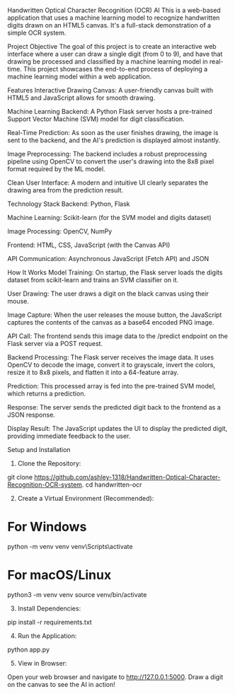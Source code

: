 Handwritten Optical Character Recognition (OCR) AI
This is a web-based application that uses a machine learning model to recognize handwritten digits drawn on an HTML5 canvas. It's a full-stack demonstration of a simple OCR system.

Project Objective
The goal of this project is to create an interactive web interface where a user can draw a single digit (from 0 to 9), and have that drawing be processed and classified by a machine learning model in real-time. This project showcases the end-to-end process of deploying a machine learning model within a web application.

Features
Interactive Drawing Canvas: A user-friendly canvas built with HTML5 and JavaScript allows for smooth drawing.

Machine Learning Backend: A Python Flask server hosts a pre-trained Support Vector Machine (SVM) model for digit classification.

Real-Time Prediction: As soon as the user finishes drawing, the image is sent to the backend, and the AI's prediction is displayed almost instantly.

Image Preprocessing: The backend includes a robust preprocessing pipeline using OpenCV to convert the user's drawing into the 8x8 pixel format required by the ML model.

Clean User Interface: A modern and intuitive UI clearly separates the drawing area from the prediction result.

Technology Stack
Backend: Python, Flask

Machine Learning: Scikit-learn (for the SVM model and digits dataset)

Image Processing: OpenCV, NumPy

Frontend: HTML, CSS, JavaScript (with the Canvas API)

API Communication: Asynchronous JavaScript (Fetch API) and JSON

How It Works
Model Training: On startup, the Flask server loads the digits dataset from scikit-learn and trains an SVM classifier on it.

User Drawing: The user draws a digit on the black canvas using their mouse.

Image Capture: When the user releases the mouse button, the JavaScript captures the contents of the canvas as a base64 encoded PNG image.

API Call: The frontend sends this image data to the /predict endpoint on the Flask server via a POST request.

Backend Processing: The Flask server receives the image data. It uses OpenCV to decode the image, convert it to grayscale, invert the colors, resize it to 8x8 pixels, and flatten it into a 64-feature array.

Prediction: This processed array is fed into the pre-trained SVM model, which returns a prediction.

Response: The server sends the predicted digit back to the frontend as a JSON response.

Display Result: The JavaScript updates the UI to display the predicted digit, providing immediate feedback to the user.

Setup and Installation
1. Clone the Repository:

git clone https://github.com/ashley-1318/Handwritten-Optical-Character-Recognition-OCR-system.
cd handwritten-ocr

2. Create a Virtual Environment (Recommended):

# For Windows
python -m venv venv
venv\Scripts\activate

# For macOS/Linux
python3 -m venv venv
source venv/bin/activate

3. Install Dependencies:

pip install -r requirements.txt

4. Run the Application:

python app.py

5. View in Browser:

Open your web browser and navigate to http://127.0.0.1:5000. Draw a digit on the canvas to see the AI in action!
